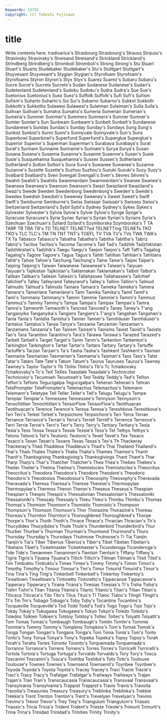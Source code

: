 ```yaml
---
Keywords: 13755 
Copyright: (C) Takeshi Fujisawa
---
```


# title

Write contents here.
tradivarius's Strasbourg Strasbourg's Strauss Strauss's
Stravinsky Stravinsky's Streisand Streisand's Strickland Strickland's Strindberg Strindberg's Stromboli Stromboli's
Strong Strong's Stu Stuart Stuart's Stuarts Studebaker Studebaker's Stu's Stuttgart
Stuttgart's Stuyvesant Stuyvesant's Stygian Stygian's Styrofoam Styrofoam's Styrofoams Styron Styron's
Styx Styx's Suarez Suarez's Subaru Subaru's Sucre Sucre's Sucrets Sucrets's
Sudan Sudanese Sudanese's Sudan's Sudetenland Sudetenland's Sudoku Sudoku's Sudra Sudra's
Sue Sue's Suetonius Suetonius's Suez Suez's Suffolk Suffolk's Sufi Sufi's
Sufism Sufism's Suharto Suharto's Sui Sui's Sukarno Sukarno's Sukkot Sukkoth
Sukkoth's Sukkoths Sulawesi Sulawesi's Suleiman Suleiman's Sulla Sulla's Sullivan Sullivan's
Sumatra Sumatra's Sumeria Sumerian Sumerian's Sumeria's Summer Summer's Summers Summers's
Sumner Sumner's Sumter Sumter's Sun Sunbeam Sunbeam's Sunbelt Sunbelt's Sundanese
Sundanese's Sundas Sundas's Sunday Sunday's Sundays Sung Sung's Sunkist Sunkist's
Sunni Sunni's Sunnyvale Sunnyvale's Sun's Suns Superbowl Superbowl's Superfund Superfund's
Superglue Superglue's Superior Superior's Superman Superman's Surabaya Surabaya's Surat Surat's
Surinam Suriname Suriname's Surinam's Surya Surya's Susan Susana Susana's Susanna
Susanna's Susanne Susanne's Susan's Susie Susie's Susquehanna Susquehanna's Sussex Sussex's
Sutherland Sutherland's Sutton Sutton's Suva Suva's Suwanee Suwanee's Suzanne Suzanne's
Suzette Suzette's Suzhou Suzhou's Suzuki Suzuki's Suzy Suzy's Svalbard Svalbard's
Sven Svengali Svengali's Sven's Sèvres Sèvres's Swahili Swahili's Swahilis Swammerdam
Swammerdam's Swanee Swanee's Swansea Swansea's Swanson Swanson's Swazi Swaziland Swaziland's
Swazi's Swede Sweden Swedenborg Swedenborg's Sweden's Swede's Swedes Swedish Swedish's
Sweeney Sweeney's Sweet Sweet's Swift Swift's Swinburne Swinburne's Swiss Swissair
Swissair's Swisses Swiss's Switzerland Switzerland's Sybil Sybil's Sydney Sydney's Sykes
Sykes's Sylvester Sylvester's Sylvia Sylvia's Sylvie Sylvie's Synge Synge's Syracuse
Syracuse's Syria Syriac Syriac's Syrian Syrian's Syrians Syria's Szechuan Szechuan's
Szilard Szilard's Szymborska Szymborska's T TA TARP TB TBA TB's
TD TELNET TELNETTed TELNETTing TELNETs TKO TKO's TLC TLC's TM
TN TNT TNT's TOEFL TV TVA TV's TVs TWA TWA's
TX Ta Tabasco Tabasco's Tabatha Tabatha's Tabitha Tabitha's Tabriz Tabriz's
Tacitus Tacitus's Tacoma Tacoma's Tad Tad's Tadzhik Tadzhikistan Tadzhikistan's Tadzhik's
Taegu Taegu's Taejon Taejon's Taft Taft's Tagalog Tagalog's Tagore Tagore's
Tagus Tagus's Tahiti Tahitian Tahitian's Tahitians Tahiti's Tahoe Tahoe's Taichung
Taichung's Taine Taine's Taipei Taipei's Taiping Taiping's Taiwan Taiwanese Taiwanese's
Taiwan's Taiyuan Taiyuan's Tajikistan Tajikistan's Taklamakan Taklamakan's Talbot Talbot's Taliban
Taliban's Taliesin Taliesin's Tallahassee Tallahassee's Tallchief Tallchief's Talley Talleyrand Talleyrand's
Talley's Tallinn Tallinn's Talmud Talmudic Talmud's Talmuds Tamara Tamara's Tameka
Tameka's Tamera Tamera's Tamerlane Tamerlane's Tami Tamika Tamika's Tamil Tamil's
Tami's Tammany Tammany's Tammi Tammie Tammie's Tammi's Tammuz Tammuz's Tammy
Tammy's Tampa Tampa's Tampax Tampax's Tamra Tamra's Tamworth Tamworth's Tancred
Tancred's Taney Taney's T'ang Tanganyika Tanganyika's Tangiers Tangiers's T'ang's Tangshan
Tangshan's Tania Tania's Tanisha Tanisha's Tanner Tanner's Tannhäuser Tannhäuser's Tantalus
Tantalus's Tanya Tanya's Tanzania Tanzanian Tanzanian's Tanzanians Tanzania's Tao Taoism
Taoism's Taoisms Taoist Taoist's Taoists Tao's Tara Tarantino Tarantino's Tara's
Tarawa Tarawa's Tarazed Tarazed's Tarbell Tarbell's Target Target's Tarim Tarim's
Tarkenton Tarkenton's Tarkington Tarkington's Tartar Tartar's Tartars Tartary Tartary's Tartuffe
Tartuffe's Tarzan Tarzan's Ta's Tasha Tasha's Tashkent Tashkent's Tasman Tasmania
Tasmanian Tasmanian's Tasmania's Tasman's Tass Tass's Tatar Tatar's Tatars Tate
Tate's Tatum Tatum's Taurus Tauruses Taurus's Tawney Tawney's Taylor Taylor's
Tb Tbilisi Tbilisi's Tb's Tc Tchaikovsky Tchaikovsky's Tc's TeX TeXes
Teasdale Teasdale's Technicolor Technicolor's Tecumseh Tecumseh's Ted Teddy Teddy's Ted's
Teflon Teflon's Teflons Tegucigalpa Tegucigalpa's Teheran Teheran's Tehran TelePrompter TelePrompter's
Telemachus Telemachus's Telemann Telemann's Teletype Tell Teller Teller's Tell's Telugu
Telugu's Tempe Templar Templar's Tennessee Tennessee's Tennyson Tennyson's Tenochtitlan Tenochtitlan's
TensorFlow TensorFlow's Teotihuacan Teotihuacan's Terence Terence's Teresa Teresa's Tereshkova Tereshkova's
Teri Teri's Terkel Terkel's Terpsichore Terpsichore's Terr Terra Terran Terrance
Terrance's Terran's Terra's Terrell Terrell's Terrence Terrence's Terri Terrie Terrie's
Terri's Terr's Terry Terry's Tertiary Tertiary's Tesla Tesla's Tess Tessa
Tessa's Tessie Tessie's Tess's Tet Tethys Tethys's Tetons Tetons's Tet's
Teutonic Teutonic's Tevet Tevet's Tex Texaco Texaco's Texan Texan's Texans
Texas Texas's Tex's Th Thackeray Thackeray's Thad Thaddeus Thaddeus's Thad's
Thai Thailand Thailand's Thai's Thais Thales Thales's Thalia Thalia's Thames
Thames's Thanh Thanh's Thanksgiving Thanksgiving's Thanksgivings Thant Thant's Thar Tharp
Tharp's Thar's Thatcher Thatcher's Thea Thea's Thebes Thebes's Theiler Theiler's
Thelma Thelma's Themistocles Themistocles's Theocritus Theocritus's Theodora Theodora's Theodore Theodore's
Theodoric Theodoric's Theodosius Theodosius's Theosophy Theosophy's Theravada Theravada's Theresa Theresa's
Therese Therese's Thermopylae Thermopylae's Thermos Theron Theron's Theseus Theseus's Thespian
Thespian's Thespis Thespis's Thessalonian Thessalonian's Thessaloníki Thessaloníki's Thessaly Thessaly's Thieu
Thieu's Thimbu Thimbu's Thomas Thomas's Thomism Thomism's Thomistic Thomistic's Thompson
Thompson's Thomson Thomson's Thor Thorazine Thorazine's Thoreau Thoreau's Thornton Thornton's
Thoroughbred Thoroughbred's Thorpe Thorpe's Thor's Thoth Thoth's Thrace Thrace's Thracian
Thracian's Th's Thucydides Thucydides's Thule Thule's Thunderbird Thunderbird's Thur Thurber
Thurber's Thurman Thurman's Thurmond Thurmond's Thurs Thursday Thursday's Thursdays Thutmose
Thutmose's Ti Tia Tianjin Tianjin's Tia's Tiber Tiberius Tiberius's Tiber's
Tibet Tibetan Tibetan's Tibetans Tibet's Ticketmaster Ticketmaster's Ticonderoga Ticonderoga's Tide
Tide's Tienanmen Tienanmen's Tientsin Tientsin's Tiffany Tiffany's Tigris Tigris's Tijuana
Tijuana's Tillich Tillich's Tillman Tillman's Tilsit Tilsit's Tim Timbuktu Timbuktu's
Timex Timex's Timmy Timmy's Timon Timon's Timothy Timothy's Timour Timour's
Tim's Timur Timurid Timurid's Timur's Tina Tina's Ting Ting's Tinkerbell
Tinkerbell's Tinkertoy Tinkertoy's Tinseltown Tinseltown's Tintoretto Tintoretto's Tippecanoe Tippecanoe's Tipperary
Tipperary's Tirana Tirana's Tiresias Tiresias's Ti's Tisha Tisha's Tishri Tishri's
Titan Titania Titania's Titanic Titanic's Titan's Titian Titian's Titicaca Titicaca's
Tito Tito's Titus Titus's Tl Tlaloc Tlaloc's Tlingit Tlingit's Tl's
Tm Tm's Tobago Tobago's Toby Toby's Tocantins Tocantins's Tocqueville Tocqueville's
Tod Todd Todd's Tod's Togo Togo's Tojo Tojo's Tokay Tokay's
Tokugawa Tokugawa's Tokyo Tokyo's Toledo Toledo's Toledos Tolkien Tolkien's Tolstoy
Tolstoy's Toltec Toltec's Tolyatti Tolyatti's Tom Tomas Tomas's Tombaugh Tombaugh's
Tomlin Tomlin's Tommie Tommie's Tommy Tommy's Tompkins Tompkins's Tom's Tomsk
Tomsk's Tonga Tongan Tongan's Tongans Tonga's Toni Tonia Tonia's Toni's
Tonto Tonto's Tony Tonya Tonya's Tony's Topeka Topeka's Topsy Topsy's
Torah Torah's Torahs Tories Toronto Toronto's Torquemada Torquemada's Torrance Torrance's
Torrens Torrens's Torres Torres's Torricelli Torricelli's Tortola Tortola's Tortuga Tortuga's
Torvalds Torvalds's Tory Tory's Tosca Toscanini Toscanini's Tosca's Toshiba Toshiba's
Toto Toto's Toulouse Toulouse's Townes Townes's Townsend Townsend's Toynbee Toynbee's
Toyoda Toyoda's Toyota Toyota's Tracey Tracey's Traci Tracie Tracie's Traci's
Tracy Tracy's Trafalgar Trafalgar's Trailways Trailways's Trajan Trajan's Tran Tran's
Transcaucasia Transcaucasia's Transvaal Transvaal's Transylvania Transylvania's Trappist Trappist's Travis Travis's
Travolta Travolta's Treasuries Treasury Treasury's Treblinka Treblinka's Trekkie Trekkie's Trent
Trenton Trenton's Trent's Trevelyan Trevelyan's Trevino Trevino's Trevor Trevor's Trey
Trey's Triangulum Triangulum's Triassic Triassic's Tricia Tricia's Trident Trident's Trieste
Trieste's Trimurti Trimurti's Trina Trina's Trinidad Trinidad's Trinities Trinity Trinity's
